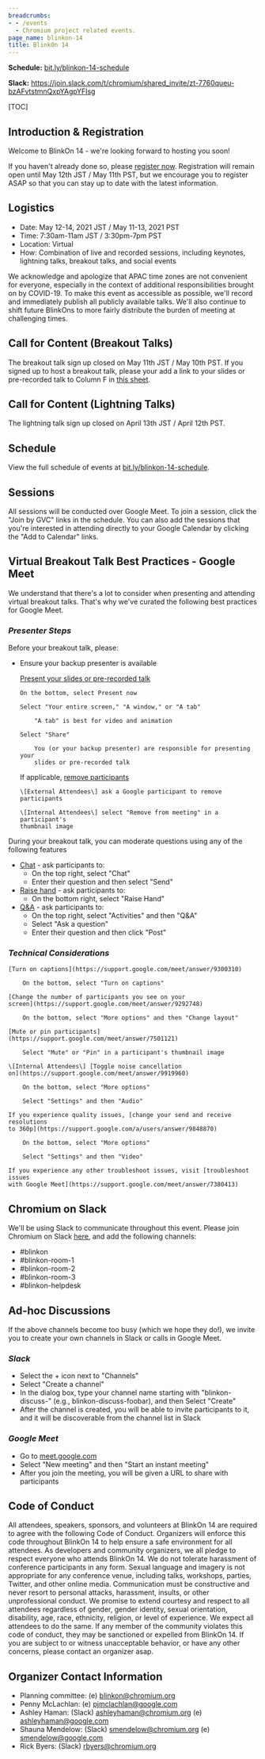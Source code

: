 ```yaml
---
breadcrumbs:
- - /events
  - Chromium project related events.
page_name: blinkon-14
title: BlinkOn 14
---
```


**Schedule:** [bit.ly/blinkon-14-schedule](http://bit.ly/blinkon-14-schedule)

**Slack:**
<https://join.slack.com/t/chromium/shared_invite/zt-7760queu-bzAFvtstmnQxpYAgpYFIsg>

[TOC]

## **Introduction & Registration**

Welcome to BlinkOn 14 - we're looking forward to hosting you soon!

If you haven't already done so, please [register
now](https://docs.google.com/forms/d/e/1FAIpQLSc1r9roNnTNDygOYptafgEIc1QkNyV65I0ZW5ySImfwpyVg_w/viewform).
Registration will remain open until May 12th JST / May 11th PST, but we
encourage you to register ASAP so that you can stay up to date with the latest
information.

## **Logistics**

*   Date: May 12-14, 2021 JST / May 11-13, 2021 PST
*   Time: 7:30am-11am JST / 3:30pm-7pm PST
*   Location: Virtual
*   How: Combination of live and recorded sessions, including keynotes,
            lightning talks, breakout talks, and social events

We acknowledge and apologize that APAC time zones are not convenient for
everyone, especially in the context of additional responsibilities brought on by
COVID-19. To make this event as accessible as possible, we'll record and
immediately publish all publicly available talks. We'll also continue to shift
future BlinkOns to more fairly distribute the burden of meeting at challenging
times.

## **Call for Content (Breakout Talks)**

The breakout talk sign up closed on May 11th JST / May 10th PST. If you signed
up to host a breakout talk, please your add a link to your slides or
pre-recorded talk to Column F in [this
sheet](https://docs.google.com/spreadsheets/d/1XkgjTXOPVQd8GzJJafG2QSCUm9c-FZvIztgpygAsFvs/edit).

## **Call for Content (Lightning Talks)**

The lightning talk sign up closed on April 13th JST / April 12th PST.

## **Schedule**

View the full schedule of events at
[bit.ly/blinkon-14-schedule](http://bit.ly/blinkon-14-schedule).

## Sessions

All sessions will be conducted over Google Meet. To join a session, click the
"Join by GVC" links in the schedule. You can also add the sessions that you're
interested in attending directly to your Google Calendar by clicking the "Add to
Calendar" links.

## **Virtual Breakout Talk Best Practices - Google Meet**

We understand that there's a lot to consider when presenting and attending
virtual breakout talks. That's why we've curated the following best practices
for Google Meet.

### *Presenter Steps*

Before your breakout talk, please:

*   Ensure your backup presenter is available

    [Present your slides or pre-recorded
    talk](https://support.google.com/a/users/answer/9848723)

        On the bottom, select Present now

        Select "Your entire screen," "A window," or "A tab"

            "A tab" is best for video and animation

        Select "Share"

            You (or your backup presenter) are responsible for presenting your
            slides or pre-recorded talk

    If applicable, [remove
    participants](https://support.google.com/meet/answer/7501121)

        \[External Attendees\] ask a Google participant to remove participants

        \[Internal Attendees\] select "Remove from meeting" in a participant's
        thumbnail image

During your breakout talk, you can moderate questions using any of the following
features

*   [Chat](https://support.google.com/meet/answer/9308979) - ask
            participants to:
    *   On the top right, select "Chat"
    *   Enter their question and then select "Send"
*   [Raise hand](https://support.google.com/meet/answer/10159750) - ask
            participants to:
    *   On the bottom right, select "Raise Hand"
*   [Q&A](https://support.google.com/meet/answer/10146000) - ask
            participants to:
    *   On the top right, select "Activities" and then "Q&A"
    *   Select "Ask a question"
    *   Enter their question and then click "Post"

### *Technical Considerations*

    [Turn on captions](https://support.google.com/meet/answer/9300310)

        On the bottom, select "Turn on captions"

    [Change the number of participants you see on your
    screen](https://support.google.com/meet/answer/9292748)

        On the bottom, select "More options" and then "Change layout"

    [Mute or pin participants](https://support.google.com/meet/answer/7501121)

        Select "Mute" or "Pin" in a participant's thumbnail image

    \[Internal Attendees\] [Toggle noise cancellation
    on](https://support.google.com/meet/answer/9919960)

        On the bottom, select "More options"

        Select "Settings" and then "Audio"

    If you experience quality issues, [change your send and receive resolutions
    to 360p](https://support.google.com/a/users/answer/9848870)

        On the bottom, select "More options"

        Select "Settings" and then "Video"

    If you experience any other troubleshoot issues, visit [troubleshoot issues
    with Google Meet](https://support.google.com/meet/answer/7380413)

## Chromium on Slack

We'll be using Slack to communicate throughout this event. Please join Chromium
on Slack
[here](https://join.slack.com/t/chromium/shared_invite/zt-7760queu-bzAFvtstmnQxpYAgpYFIsg),
and add the following channels:

*   #blinkon
*   #blinkon-room-1
*   #blinkon-room-2
*   #blinkon-room-3
*   #blinkon-helpdesk

## Ad-hoc Discussions

If the above channels become too busy (which we hope they do!), we invite you to
create your own channels in Slack or calls in Google Meet.

### *Slack*

*   Select the + icon next to "Channels"
*   Select "Create a channel"
*   In the dialog box, type your channel name starting with
            "blinkon-discuss-" (e.g., blinkon-discuss-foobar), and then Select
            "Create"
*   After the channel is created, you will be able to invite
            participants to it, and it will be discoverable from the channel
            list in Slack

### *Google Meet*

*   Go to [meet.google.com](https://www.google.com/url)
*   Select "New meeting" and then "Start an instant meeting"
*   After you join the meeting, you will be given a URL to share with
            participants

## **Code of Conduct**

All attendees, speakers, sponsors, and volunteers at BlinkOn 14 are required to
agree with the following Code of Conduct. Organizers will enforce this code
throughout BlinkOn 14 to help ensure a safe environment for all attendees. As
developers and community organizers, we all pledge to respect everyone who
attends BlinkOn 14. We do not tolerate harassment of conference participants in
any form. Sexual language and imagery is not appropriate for any conference
venue, including talks, workshops, parties, Twitter, and other online media.
Communication must be constructive and never resort to personal attacks,
harassment, insults, or other unprofessional conduct. We promise to extend
courtesy and respect to all attendees regardless of gender, gender identity,
sexual orientation, disability, age, race, ethnicity, religion, or level of
experience. We expect all attendees to do the same. If any member of the
community violates this code of conduct, they may be sanctioned or expelled from
BlinkOn 14. If you are subject to or witness unacceptable behavior, or have any
other concerns, please contact an organizer asap.

## **Organizer Contact Information**

*   Planning committee: (e) blinkon@chromium.org
*   Penny McLachlan: (e) pjmclachlan@google.com
*   Ashley Haman: (Slack) ashleyhaman@chromium.org (e)
            ashleyhaman@google.com
*   Shauna Mendelow: (Slack) smendelow@chromium.org (e)
            smendelow@google.com
*   Rick Byers: (Slack) rbyers@chromium.org